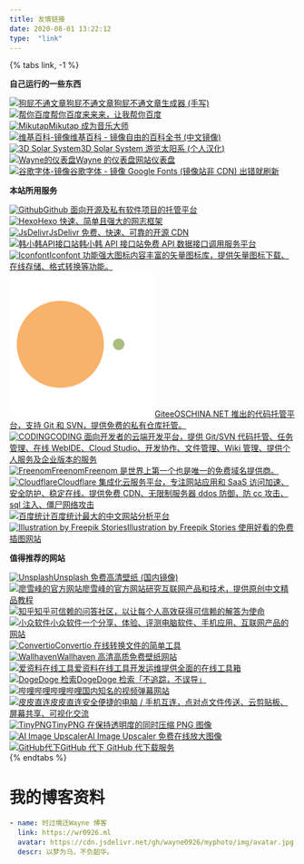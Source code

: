 ```yaml
---
title: 友情链接
date: 2020-08-01 13:22:12
type:  "link"
---
```


{% tabs link, -1 %}
<!-- tab 本站链接 -->
**自己运行的一些东西**
<div class="flink-list"><div class="flink-list-item"><a href="/go.html?u=https://bull.wr0926.ml/" rel="external nofollow noopener noreferrer" title="狗屁不通文章" target="_blank"><img src="https://cdn.jsdelivr.net/gh/wayne0926/myphoto/img/BullshitGenerator.jpg" onerror="this.onerror=null;this.src='/img/friend_404.gif'" alt="狗屁不通文章"><span class="flink-item-name">狗屁不通文章</span><span class="flink-item-desc" title="狗屁不通文章生成器(手写)">狗屁不通文章生成器 (手写)</span></a></div><div class="flink-list-item"><a href="/go.html?u=https://baidu.wr0926.ml/" rel="external nofollow noopener noreferrer" title="帮你百度" target="_blank"><img src="https://cdn.jsdelivr.net/gh/wayne0926/myphoto/img/baidu.jpg" onerror="this.onerror=null;this.src='/img/friend_404.gif'" alt="帮你百度"><span class="flink-item-name">帮你百度</span><span class="flink-item-desc" title="来来来，让我帮你百度">来来来，让我帮你百度</span></a></div><div class="flink-list-item"><a href="/go.html?u=https://music.wr0926.ml/" rel="external nofollow noopener noreferrer" title="Mikutap" target="_blank"><img src="https://cdn.jsdelivr.net/gh/wayne0926/myphoto/img/mikutap.png" onerror="this.onerror=null;this.src='/img/friend_404.gif'" alt="Mikutap"><span class="flink-item-name">Mikutap</span><span class="flink-item-desc" title="成为音乐大师"> 成为音乐大师</span></a></div><div class="flink-list-item"><a href="/go.html?u=https://wiki.wr0926.ml/" rel="external nofollow noopener noreferrer" title="维基百科-镜像" target="_blank"><img src="https://cdn.jsdelivr.net/gh/wayne0926/myphoto/img/wiki2.png" onerror="this.onerror=null;this.src='/img/friend_404.gif'" alt="维基百科-镜像"><span class="flink-item-name">维基百科 - 镜像</span><span class="flink-item-desc" title="自由的百科全书(中文镜像)">自由的百科全书 (中文镜像)</span></a></div><div class="flink-list-item"><a href="/go.html?u=https://sys.wr0926.ml/" rel="external nofollow noopener noreferrer" title="3D Solar System" target="_blank"><img src="https://cdn.jsdelivr.net/gh/wayne0926/myphoto/img/pt.png" onerror="this.onerror=null;this.src='/img/friend_404.gif'" alt="3D Solar System"><span class="flink-item-name">3D Solar System</span><span class="flink-item-desc" title="游览太阳系(个人汉化)"> 游览太阳系 (个人汉化)</span></a></div><div class="flink-list-item"><a href="/go.html?u=https://ping.wr0926.ml/" rel="external nofollow noopener noreferrer" title="Wayne的仪表盘" target="_blank"><img src="https://uptimerobot.com/assets/ico/favicon.ico" onerror="this.onerror=null;this.src='/img/friend_404.gif'" alt="Wayne的仪表盘"><span class="flink-item-name">Wayne 的仪表盘</span><span class="flink-item-desc" title="网站仪表盘">网站仪表盘</span></a></div><div class="flink-list-item"><a href="/go.html?u=https://fonts.wr0926.ml/" rel="external nofollow noopener noreferrer" title="谷歌字体-镜像" target="_blank"><img src="https://www.gstatic.com/images/branding/product/2x/google_fonts_blue_ios_96dp.png" onerror="this.onerror=null;this.src='/img/friend_404.gif'" alt="谷歌字体-镜像"><span class="flink-item-name">谷歌字体 - 镜像</span><span class="flink-item-desc" title="Google Fonts(镜像站非CDN)出错就刷新"> Google Fonts (镜像站非 CDN) 出错就刷新</span></a></div></div>
<!-- endtab -->

<!-- tab 本站服务 -->
**本站所用服务**
<div class="flink-list"><div class="flink-list-item"><a href="/go.html?u=https://github.com/" rel="external nofollow noopener noreferrer" title="Github" target="_blank"><img src="https://cdn.jsdelivr.net/gh/wayne0926/myphoto/img/github1.svg" onerror="this.onerror=null;this.src='/img/friend_404.gif'" alt="Github"><span class="flink-item-name">Github</span><span class="flink-item-desc" title="面向开源及私有软件项目的托管平台"> 面向开源及私有软件项目的托管平台</span></a></div><div class="flink-list-item"><a href="/go.html?u=https://hexo.io/zh-cn/" rel="external nofollow noopener noreferrer" title="Hexo" target="_blank"><img src="https://d33wubrfki0l68.cloudfront.net/6657ba50e702d84afb32fe846bed54fba1a77add/827ae/logo.svg" onerror="this.onerror=null;this.src='/img/friend_404.gif'" alt="Hexo"><span class="flink-item-name">Hexo</span><span class="flink-item-desc" title="快速、简单且强大的网志框架"> 快速、简单且强大的网志框架</span></a></div><div class="flink-list-item"><a href="/go.html?u=https://www.jsdelivr.com/" rel="external nofollow noopener noreferrer" title="JsDelivr" target="_blank"><img src="https://cdn.jsdelivr.net/gh/wayne0926/myphoto/img/jsdelivr.png" onerror="this.onerror=null;this.src='/img/friend_404.gif'" alt="JsDelivr"><span class="flink-item-name">JsDelivr</span><span class="flink-item-desc" title="免费、快速、可靠的开源CDN"> 免费、快速、可靠的开源 CDN</span></a></div><div class="flink-list-item"><a href="/go.html?u=https://api.vvhan.com/" rel="external nofollow noopener noreferrer" title="韩小韩API接口站" target="_blank"><img src="https://api.vvhan.com/favicon.ico" onerror="this.onerror=null;this.src='/img/friend_404.gif'" alt="韩小韩API接口站"><span class="flink-item-name">韩小韩 API 接口站</span><span class="flink-item-desc" title="免费API数据接口调用服务平台">免费 API 数据接口调用服务平台</span></a></div><div class="flink-list-item"><a href="/go.html?u=https://www.iconfont.cn/" rel="external nofollow noopener noreferrer" title="Iconfont" target="_blank"><img src="https://img.alicdn.com/tps/i4/TB1_oz6GVXXXXaFXpXXJDFnIXXX-64-64.ico" onerror="this.onerror=null;this.src='/img/friend_404.gif'" alt="Iconfont"><span class="flink-item-name">Iconfont</span><span class="flink-item-desc" title="功能强大图标内容丰富的矢量图标库，提供矢量图标下载、在线存储、格式转换等功能。"> 功能强大图标内容丰富的矢量图标库，提供矢量图标下载、在线存储、格式转换等功能。</span></a></div><div class="flink-list-item"><a href="/go.html?u=https://gitee.com/" rel="external nofollow noopener noreferrer" title="Gitee" target="_blank"><img src="/img/friend_404.gif" onerror="this.onerror=null;this.src='/img/friend_404.gif'" alt="Gitee"><span class="flink-item-name">Gitee</span><span class="flink-item-desc" title="OSCHINA.NET 推出的代码托管平台，支持 Git 和 SVN，提供免费的私有仓库托管。">OSCHINA.NET 推出的代码托管平台，支持 Git 和 SVN，提供免费的私有仓库托管。</span></a></div><div class="flink-list-item"><a href="/go.html?u=https://coding.net/" rel="external nofollow noopener noreferrer" title="CODING" target="_blank"><img src="https://dn-coding-net-production-static.codehub.cn/platform/favicon.ico" onerror="this.onerror=null;this.src='/img/friend_404.gif'" alt="CODING"><span class="flink-item-name">CODING</span><span class="flink-item-desc" title="面向开发者的云端开发平台，提供 Git/SVN 代码托管、任务管理、在线 WebIDE、Cloud Studio、开发协作、文件管理、Wiki 管理、提供个人服务及企业版本的服务"> 面向开发者的云端开发平台，提供 Git/SVN 代码托管、任务管理、在线 WebIDE、Cloud Studio、开发协作、文件管理、Wiki 管理、提供个人服务及企业版本的服务</span></a></div><div class="flink-list-item"><a href="/go.html?u=https://www.freenom.com/" rel="external nofollow noopener noreferrer" title="Freenom" target="_blank"><img src="https://www.freenom.com/favicon.ico" onerror="this.onerror=null;this.src='/img/friend_404.gif'" alt="Freenom"><span class="flink-item-name">Freenom</span><span class="flink-item-desc" title="Freenom是世界上第一个也是唯一的免费域名提供商。">Freenom 是世界上第一个也是唯一的免费域名提供商。</span></a></div><div class="flink-list-item"><a href="/go.html?u=https://www.cloudflare.com/" rel="external nofollow noopener noreferrer" title="Cloudflare" target="_blank"><img src="https://www.cloudflare.com/favicon.ico" onerror="this.onerror=null;this.src='/img/friend_404.gif'" alt="Cloudflare"><span class="flink-item-name">Cloudflare</span><span class="flink-item-desc" title="集成化云服务平台，专注网站应用和SaaS访问加速、安全防护、稳定在线。提供免费CDN、无限制服务器ddos防御，防cc攻击、sql注入、僵尸网络攻击"> 集成化云服务平台，专注网站应用和 SaaS 访问加速、安全防护、稳定在线。提供免费 CDN、无限制服务器 ddos 防御，防 cc 攻击、sql 注入、僵尸网络攻击</span></a></div><div class="flink-list-item"><a href="/go.html?u=https://tongji.baidu.com/" rel="external nofollow noopener noreferrer" title="百度统计" target="_blank"><img src="https://tongji.baidu.com/favicon.ico" onerror="this.onerror=null;this.src='/img/friend_404.gif'" alt="百度统计"><span class="flink-item-name">百度统计</span><span class="flink-item-desc" title="最大的中文网站分析平台">最大的中文网站分析平台</span></a></div><div class="flink-list-item"><a href="/go.html?u=https://stories.freepik.com" rel="external nofollow noopener noreferrer" title="Illustration by Freepik Stories" target="_blank"><img src="https://stories.freepik.com/favicon.svg" onerror="this.onerror=null;this.src='/img/friend_404.gif'" alt="Illustration by Freepik Stories"><span class="flink-item-name">Illustration by Freepik Stories</span><span class="flink-item-desc" title="使用好看的免费插图网站"> 使用好看的免费插图网站</span></a></div></div>
<!-- endtab -->

<!-- tab 推荐网站 -->
**值得推荐的网站**
<div class="flink-list"><div class="flink-list-item"><a href="/go.html?u=https://unsplash.dogedoge.com/" rel="external nofollow noopener noreferrer" title="Unsplash" target="_blank"><img src="https://cdn.jsdelivr.net/gh/wayne0926/myphoto/img/unsplash.png" onerror="this.onerror=null;this.src='/img/friend_404.gif'" alt="Unsplash"><span class="flink-item-name">Unsplash</span><span class="flink-item-desc" title="免费高清壁纸(国内镜像)"> 免费高清壁纸 (国内镜像)</span></a></div><div class="flink-list-item"><a href="/go.html?u=https://www.liaoxuefeng.com/" rel="external nofollow noopener noreferrer" title="廖雪峰的官方网站" target="_blank"><img src="https://www.liaoxuefeng.com/favicon.ico" onerror="this.onerror=null;this.src='/img/friend_404.gif'" alt="廖雪峰的官方网站"><span class="flink-item-name">廖雪峰的官方网站</span><span class="flink-item-desc" title="研究互联网产品和技术，提供原创中文精品教程">研究互联网产品和技术，提供原创中文精品教程</span></a></div><div class="flink-list-item"><a href="/go.html?u=https://www.zhihu.com/" rel="external nofollow noopener noreferrer" title="知乎" target="_blank"><img src="https://static.zhihu.com/heifetz/assets/apple-touch-icon-152.67c7b278.png" onerror="this.onerror=null;this.src='/img/friend_404.gif'" alt="知乎"><span class="flink-item-name">知乎</span><span class="flink-item-desc" title="可信赖的问答社区，以让每个人高效获得可信赖的解答为使命">可信赖的问答社区，以让每个人高效获得可信赖的解答为使命</span></a></div><div class="flink-list-item"><a href="/go.html?u=https://www.appinn.com/" rel="external nofollow noopener noreferrer" title="小众软件" target="_blank"><img src="https://img3.appinn.net/static/wp-content/uploads/Appinn-icon-152.jpg" onerror="this.onerror=null;this.src='/img/friend_404.gif'" alt="小众软件"><span class="flink-item-name">小众软件</span><span class="flink-item-desc" title="一个分享、体验、评测电脑软件、手机应用、互联网产品的网站">一个分享、体验、评测电脑软件、手机应用、互联网产品的网站</span></a></div><div class="flink-list-item"><a href="/go.html?u=https://convertio.co/zh/" rel="external nofollow noopener noreferrer" title="Convertio" target="_blank"><img src="https://static.convertio.co/img/apple-touch-icon-180x180-precomposed.png" onerror="this.onerror=null;this.src='/img/friend_404.gif'" alt="Convertio"><span class="flink-item-name">Convertio</span><span class="flink-item-desc" title="在线转换文件的简单工具"> 在线转换文件的简单工具</span></a></div><div class="flink-list-item"><a href="/go.html?u=https://wallhaven.cc/" rel="external nofollow noopener noreferrer" title="Wallhaven" target="_blank"><img src="https://wallhaven.cc/images/layout/logo.png" onerror="this.onerror=null;this.src='/img/friend_404.gif'" alt="Wallhaven"><span class="flink-item-name">Wallhaven</span><span class="flink-item-desc" title="高清高质免费壁纸网站"> 高清高质免费壁纸网站</span></a></div><div class="flink-list-item"><a href="/go.html?u=https://www.toolnb.com/" rel="external nofollow noopener noreferrer" title="爱资料在线工具" target="_blank"><img src="https://www.toolnb.com/favicon.ico" onerror="this.onerror=null;this.src='/img/friend_404.gif'" alt="爱资料在线工具"><span class="flink-item-name">爱资料在线工具</span><span class="flink-item-desc" title="开发运维提供全面的在线工具箱">开发运维提供全面的在线工具箱</span></a></div><div class="flink-list-item"><a href="/go.html?u=https://www.dogedoge.com/" rel="external nofollow noopener noreferrer" title="DogeDoge 检索" target="_blank"><img src="https://www.dogedoge.com/assets/doge_ico.png" onerror="this.onerror=null;this.src='/img/friend_404.gif'" alt="DogeDoge 检索"><span class="flink-item-name">DogeDoge 检索</span><span class="flink-item-desc" title="「不追踪，不误导」">「不追踪，不误导」</span></a></div><div class="flink-list-item"><a href="/go.html?u=https://www.bilibili.com/" rel="external nofollow noopener noreferrer" title="哔哩哔哩" target="_blank"><img src="https://www.bilibili.com/favicon.ico" onerror="this.onerror=null;this.src='/img/friend_404.gif'" alt="哔哩哔哩"><span class="flink-item-name">哔哩哔哩</span><span class="flink-item-desc" title="国内知名的视频弹幕网站">国内知名的视频弹幕网站</span></a></div><div class="flink-list-item"><a href="/go.html?u=https://www.ppzhilian.com/" rel="external nofollow noopener noreferrer" title="皮皮直连" target="_blank"><img src="https://www.ppzhilian.com/favicon.ico" onerror="this.onerror=null;this.src='/img/friend_404.gif'" alt="皮皮直连"><span class="flink-item-name">皮皮直连</span><span class="flink-item-desc" title="安全便捷的电脑/手机互连，点对点文件传送、云剪贴板、屏幕共享、可视化交流">安全便捷的电脑 / 手机互连，点对点文件传送、云剪贴板、屏幕共享、可视化交流</span></a></div><div class="flink-list-item"><a href="/go.html?u=https://tinypng.com/" rel="external nofollow noopener noreferrer" title="TinyPNG" target="_blank"><img src="https://tinypng.com/images/apple-touch-icon.png" onerror="this.onerror=null;this.src='/img/friend_404.gif'" alt="TinyPNG"><span class="flink-item-name">TinyPNG</span><span class="flink-item-desc" title="在保持透明度的同时压缩PNG图像"> 在保持透明度的同时压缩 PNG 图像</span></a></div><div class="flink-list-item"><a href="/go.html?u=https://icons8.com/upscaler" rel="external nofollow noopener noreferrer" title="AI Image Upscaler" target="_blank"><img src="https://icons8.com/vue-static/upscaler/favicon.png" onerror="this.onerror=null;this.src='/img/friend_404.gif'" alt="AI Image Upscaler"><span class="flink-item-name">AI Image Upscaler</span><span class="flink-item-desc" title="免费在线放大图像"> 免费在线放大图像</span></a></div><div class="flink-list-item"><a href="/go.html?u=http://gitd.cc/" rel="external nofollow noopener noreferrer" title="GitHub代下" target="_blank"><img src="http://g.widora.cn/images/githublogo.png" onerror="this.onerror=null;this.src='/img/friend_404.gif'" alt="GitHub代下"><span class="flink-item-name">GitHub 代下</span><span class="flink-item-desc" title="GitHub代下载服务"> GitHub 代下载服务</span></a></div></div><!-- endtab -->
{% endtabs %}

# 我的博客资料
<!-- 
|             |                                                              |
| ----------- | ------------------------------------------------------------ |
| Blog 名字： | 时过境迁Wayne博客                                            |
| Blog 地址： | [https://wr0926.ml](https://wr0926.ml)                       |
| Blog 头像： | [https://cdn.jsdelivr.net/gh/wayne0926/myphoto/img/avatar.jpg](https://cdn.jsdelivr.net/gh/wayne0926/myphoto/img/avatar.jpg) |
| Blog 简介： | 以梦为马，不负韶华。                                         | -->
```yaml
- name: 时过境迁Wayne 博客
  link: https://wr0926.ml
  avatar: https://cdn.jsdelivr.net/gh/wayne0926/myphoto/img/avatar.jpg
  descr: 以梦为马，不负韶华。
```
<style>#page{opacity: 0.85;}</style>
